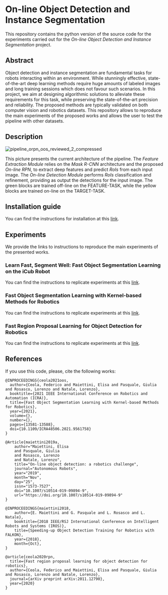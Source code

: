 

# On-line Object Detection and Instance Segmentation

This repository contains the python version of the source code for the experiments carried out for the *On-line Object Detection and Instance Segmentation* project.

## Abstract
Object detection and instance segmentation are fundamental tasks for robots interacting within an environment. While stunningly effective, state-of-the-art deep learning methods require huge amounts of labeled images and long training sessions which does not favour such scenarios. In this project, we aim at designing algorithmic solutions to alleviate these requirements for this task, while preserving the state-of-the-art precision and reliability.
The proposed methods are typically validated on both computer vision and robotics datasets. This repository allows to reproduce the main experiments of the proposed works and allows the user to test the pipeline with other datasets.

## Description

![pipeline_orpn_oos_reviewed_2_compressed](https://user-images.githubusercontent.com/32268209/149495420-b84dfdcf-8263-4be3-b6a3-9e1dd7f7b3b5.png)

This picture presents the current architecture of the pipeline. The *Feature Extraction Module* relies on the *Mask R-CNN* architecture and the proposed *On-line RPN*, to extract deep features and predict *RoIs* from each input image. The *On-line Detection Module* performs *RoIs* classification and refinement, providing as output the detections for the input image. The green blocks are trained off-line on the FEATURE-TASK, while the yellow blocks are trained on-line on the TARGET-TASK.

## Installation guide
You can find the instructions for installation at this [link](https://github.com/hsp-iit/online-detection/blob/master/INSTALLATION_GUIDE.md).

## Experiments
We provide the links to instructions to reproduce the main experiments of the presented works.

### Learn Fast, Segment Well: Fast Object Segmentation Learning on the iCub Robot
You can find the instructions to replicate experiments at this [link](https://github.com/hsp-iit/online-detection/blob/master/ONLINE_RPN_DET_SEGM_EXP.md).

### Fast Object Segmentation Learning with Kernel-based Methods for Robotics
You can find the instructions to replicate experiments at this [link](https://github.com/hsp-iit/online-detection/blob/master/ONLINE_SEGMENTATION_EXP.md).

### Fast Region Proposal Learning for Object Detection for Robotics
You can find the instructions to replicate experiments at this [link](https://github.com/hsp-iit/online-detection/blob/master/ONLINE_RPN_EXP.md).

## References
If you use this code, please, cite the following works:

```
@INPROCEEDINGS{ceola2021oos,
  author={Ceola, Federico and Maiettini, Elisa and Pasquale, Giulia and Rosasco, Lorenzo and Natale, Lorenzo},
  booktitle={2021 IEEE International Conference on Robotics and Automation (ICRA)}, 
  title={Fast Object Segmentation Learning with Kernel-based Methods for Robotics}, 
  year={2021},
  volume={},
  number={},
  pages={13581-13588},
  doi={10.1109/ICRA48506.2021.9561758}
}
```
```
@Article{maiettini2019a,
	author="Maiettini, Elisa
	and Pasquale, Giulia
	and Rosasco, Lorenzo
	and Natale, Lorenzo",
	title="On-line object detection: a robotics challenge",
	journal="Autonomous Robots",
	year="2019",
	month="Nov",
	day="25",
	issn="1573-7527",
	doi="10.1007/s10514-019-09894-9",
	url="https://doi.org/10.1007/s10514-019-09894-9"
}
```
```
@INPROCEEDINGS{maiettini2018,
	author={E. Maiettini and G. Pasquale and L. Rosasco and L. Natale},
	booktitle={2018 IEEE/RSJ International Conference on Intelligent Robots and Systems (IROS)},
	title={Speeding-up Object Detection Training for Robotics with FALKON},
	year={2018},
	month={Oct},
}
```
```
@article{ceola2020rpn,
  title={Fast region proposal learning for object detection for robotics},
  author={Ceola, Federico and Maiettini, Elisa and Pasquale, Giulia and Rosasco, Lorenzo and Natale, Lorenzo},
  journal={arXiv preprint arXiv:2011.12790},
  year={2020}
}
```
